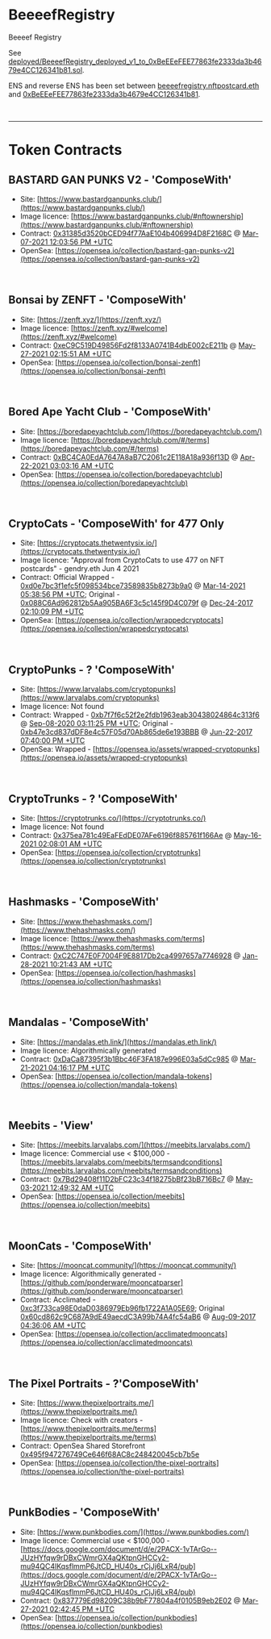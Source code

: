 # BeeeefRegistry
Beeeef Registry

See [deployed/BeeeefRegistry_deployed_v1_to_0xBeEEeFEE77863fe2333da3b4679e4CC126341b81.sol](deployed/BeeeefRegistry_deployed_v1_to_0xBeEEeFEE77863fe2333da3b4679e4CC126341b81.sol).

ENS and reverse ENS has been set between [beeeefregistry.nftpostcard.eth](https://app.ens.domains/name/beeeefregistry.nftpostcard.eth) and [0xBeEEeFEE77863fe2333da3b4679e4CC126341b81](https://etherscan.io/address/0xBeEEeFEE77863fe2333da3b4679e4CC126341b81).

<br />

<hr />

# Token Contracts

## BASTARD GAN PUNKS V2 - 'ComposeWith'

* Site: [https://www.bastardganpunks.club/](https://www.bastardganpunks.club/)
* Image licence: [https://www.bastardganpunks.club/#nftownership](https://www.bastardganpunks.club/#nftownership)
* Contract: [0x31385d3520bCED94f77AaE104b406994D8F2168C](https://etherscan.io/address/0x31385d3520bCED94f77AaE104b406994D8F2168C) @ [Mar-07-2021 12:03:56 PM +UTC](https://etherscan.io/tx/0xd875fb294bf841eaf7bffae94bd5488d78f227e9b4a3017105bae31b296419ce)
* OpenSea: [https://opensea.io/collection/bastard-gan-punks-v2](https://opensea.io/collection/bastard-gan-punks-v2)

<br />

## Bonsai by ZENFT - 'ComposeWith'

* Site: [https://zenft.xyz/](https://zenft.xyz/)
* Image licence: [https://zenft.xyz/#welcome](https://zenft.xyz/#welcome)
* Contract: [0xeC9C519D49856Fd2f8133A0741B4dbE002cE211b](https://etherscan.io/address/0xeC9C519D49856Fd2f8133A0741B4dbE002cE211b) @ [May-27-2021 02:15:51 AM +UTC](https://etherscan.io/tx/0xa8d97e619389366eaca8460074ee32f6c1752f389c34eb40b489486f0a048af8)
* OpenSea: [https://opensea.io/collection/bonsai-zenft](https://opensea.io/collection/bonsai-zenft)


<br />

## Bored Ape Yacht Club - 'ComposeWith'

* Site: [https://boredapeyachtclub.com/](https://boredapeyachtclub.com/)
* Image licence: [https://boredapeyachtclub.com/#/terms](https://boredapeyachtclub.com/#/terms)
* Contract: [0xBC4CA0EdA7647A8aB7C2061c2E118A18a936f13D](https://etherscan.io/address/0xBC4CA0EdA7647A8aB7C2061c2E118A18a936f13D) @ [Apr-22-2021 03:03:16 AM +UTC](https://etherscan.io/tx/0x22199329b0aa1aa68902a78e3b32ca327c872fab166c7a2838273de6ad383eba)
* OpenSea: [https://opensea.io/collection/boredapeyachtclub](https://opensea.io/collection/boredapeyachtclub)

<br />

## CryptoCats - 'ComposeWith' for 477 Only

* Site: [https://cryptocats.thetwentysix.io/](https://cryptocats.thetwentysix.io/)
* Image licence: "Approval from CryptoCats to use 477 on NFT postcards" - gendry.eth Jun 4 2021
* Contract: Official Wrapped - [0xd0e7bc3f1efc5f098534bce73589835b8273b9a0](https://etherscan.io/address/0xd0e7bc3f1efc5f098534bce73589835b8273b9a0) @ [Mar-14-2021 05:38:56 PM +UTC](https://etherscan.io/tx/0xc8cd4eabd30ce7ada26fb06066a95d6bb4feb21e5885fadcf5e5560e3341ec4c); Original - [0x088C6Ad962812b5Aa905BA6F3c5c145f9D4C079f](https://etherscan.io/address/0x088C6Ad962812b5Aa905BA6F3c5c145f9D4C079f) @ [Dec-24-2017 02:10:09 PM +UTC](https://etherscan.io/tx/0xa38a7f8bd386cca288af2fe3d15f7b0d91d52a849e81e18022ad4a901816e2a5)
* OpenSea: [https://opensea.io/collection/wrappedcryptocats](https://opensea.io/collection/wrappedcryptocats)

<br />

## CryptoPunks - ? 'ComposeWith'

* Site: [https://www.larvalabs.com/cryptopunks](https://www.larvalabs.com/cryptopunks)
* Image licence: Not found
* Contract: Wrapped - [0xb7f7f6c52f2e2fdb1963eab30438024864c313f6](https://etherscan.io/address/0xb7f7f6c52f2e2fdb1963eab30438024864c313f6) @ [Sep-08-2020 03:11:25 PM +UTC](https://etherscan.io/tx/0xe55761b300a9370da47488715715e249245fddb2540d7d0a0db33192142a4287); Original - [0xb47e3cd837dDF8e4c57F05d70Ab865de6e193BBB](https://etherscan.io/address/0xb47e3cd837dDF8e4c57F05d70Ab865de6e193BBB) @ [Jun-22-2017 07:40:00 PM +UTC](https://etherscan.io/tx/0x0885b9e5184f497595e1ae2652d63dbdb2785de2e498af837d672f5765f28430)
* OpenSea: Wrapped - [https://opensea.io/assets/wrapped-cryptopunks](https://opensea.io/assets/wrapped-cryptopunks)

<br />

## CryptoTrunks - ? 'ComposeWith'

* Site: [https://cryptotrunks.co/](https://cryptotrunks.co/)
* Image licence: Not found
* Contract: [0x375ea781c49EaFEdDE07AFe6196f885761f166Ae](https://etherscan.io/address/0x375ea781c49EaFEdDE07AFe6196f885761f166Ae) @ [May-16-2021 02:08:01 AM +UTC](https://etherscan.io/tx/0x40ff75cd71f8c220db8c199c28d744b00aecb50376413959f8f74cd972af85c6)
* OpenSea: [https://opensea.io/collection/cryptotrunks](https://opensea.io/collection/cryptotrunks)

<br />

## Hashmasks - 'ComposeWith'

* Site: [https://www.thehashmasks.com/](https://www.thehashmasks.com/)
* Image licence: [https://www.thehashmasks.com/terms](https://www.thehashmasks.com/terms)
* Contract: [0xC2C747E0F7004F9E8817Db2ca4997657a7746928](https://etherscan.io/address/0xC2C747E0F7004F9E8817Db2ca4997657a7746928) @ [Jan-28-2021 10:21:43 AM +UTC](https://etherscan.io/tx/0xe9e60dc12e1a7bc545aa497bc494f5f54ce81da06de4f6fef50459816218e66b)
* OpenSea: [https://opensea.io/collection/hashmasks](https://opensea.io/collection/hashmasks)


<br />

## Mandalas - 'ComposeWith'

* Site: [https://mandalas.eth.link/](https://mandalas.eth.link/)
* Image licence: Algorithmically generated
* Contract: [0xDaCa87395f3b1Bbc46F3FA187e996E03a5dCc985](https://etherscan.io/address/0xDaCa87395f3b1Bbc46F3FA187e996E03a5dCc985) @ [Mar-21-2021 04:16:17 PM +UTC](https://etherscan.io/tx/0xa5c096a1c149fa603c300ef32da8eed342489e39cca3f110a6f733c5f7f36a6e)
* OpenSea: [https://opensea.io/collection/mandala-tokens](https://opensea.io/collection/mandala-tokens)

<br />

## Meebits - 'View'

* Site: [https://meebits.larvalabs.com/](https://meebits.larvalabs.com/)
* Image licence: Commercial use < $100,000 - [https://meebits.larvalabs.com/meebits/termsandconditions](https://meebits.larvalabs.com/meebits/termsandconditions)
* Contract: [0x7Bd29408f11D2bFC23c34f18275bBf23bB716Bc7](https://etherscan.io/address/0x7Bd29408f11D2bFC23c34f18275bBf23bB716Bc7) @ [May-03-2021 12:49:32 AM +UTC](https://etherscan.io/tx/0xf2040b9b67193fe8c861a18cff864b9f35c1f69cc8734c724c388c449a1116c4)
* OpenSea: [https://opensea.io/collection/meebits](https://opensea.io/collection/meebits)

<br />

## MoonCats - 'ComposeWith'

* Site: [https://mooncat.community/](https://mooncat.community/)
* Image licence: Algorithmically generated - [https://github.com/ponderware/mooncatparser](https://github.com/ponderware/mooncatparser)
* Contract: Acclimated - [0xc3f733ca98E0daD0386979Eb96fb1722A1A05E69](https://etherscan.io/address/0xc3f733ca98E0daD0386979Eb96fb1722A1A05E69); Original [0x60cd862c9C687A9dE49aecdC3A99b74A4fc54aB6](https://etherscan.io/address/0x60cd862c9C687A9dE49aecdC3A99b74A4fc54aB6) @ [Aug-09-2017 04:36:06 AM +UTC](https://etherscan.io/tx/0x79d48c41b99f0ac8f735dbf4d048165542576862df2b05a80be9a4dbe233a623)
* OpenSea: [https://opensea.io/collection/acclimatedmooncats](https://opensea.io/collection/acclimatedmooncats)

<br />

## The Pixel Portraits - ?'ComposeWith'

* Site: [https://www.thepixelportraits.me/](https://www.thepixelportraits.me/)
* Image licence: Check with creators - [https://www.thepixelportraits.me/terms](https://www.thepixelportraits.me/terms)
* Contract: OpenSea Shared Storefront [0x495f947276749Ce646f68AC8c248420045cb7b5e](https://etherscan.io/address/0x495f947276749Ce646f68AC8c248420045cb7b5e)
* OpenSea: [https://opensea.io/collection/the-pixel-portraits](https://opensea.io/collection/the-pixel-portraits)

<br />

## PunkBodies - 'ComposeWith'

* Site: [https://www.punkbodies.com/](https://www.punkbodies.com/)
* Image licence: Commercial use < $100,000 - [https://docs.google.com/document/d/e/2PACX-1vTArGo--JUzHYfqw9rDBxCWmrGX4aQKtpnGHCCy2-mu94QC4lKqsflmmP6JtCD_HU40s_rCjJj6LxR4/pub](https://docs.google.com/document/d/e/2PACX-1vTArGo--JUzHYfqw9rDBxCWmrGX4aQKtpnGHCCy2-mu94QC4lKqsflmmP6JtCD_HU40s_rCjJj6LxR4/pub)
* Contract: [0x837779Ed98209C38b9bF77804a4f0105B9eb2E02](https://etherscan.io/address/0x837779Ed98209C38b9bF77804a4f0105B9eb2E02) @ [Mar-27-2021 02:42:45 PM +UTC](https://etherscan.io/tx/0xbcb3e08d818d6e9411d879d4ad854fd0f4f2de260e53f69fa7e71f0f0c7fe583)
* OpenSea: [https://opensea.io/collection/punkbodies](https://opensea.io/collection/punkbodies)

